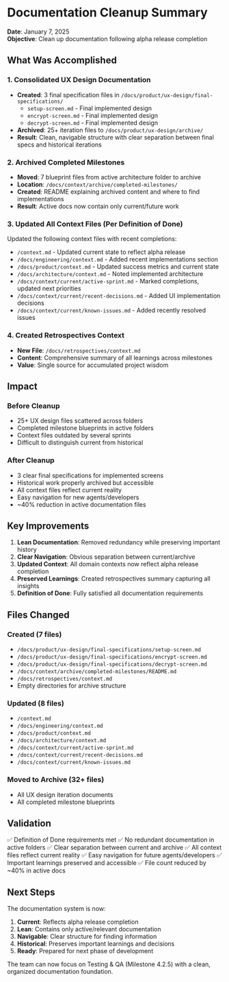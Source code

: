 # Documentation Cleanup Summary

**Date**: January 7, 2025  
**Objective**: Clean up documentation following alpha release completion

## What Was Accomplished

### 1. Consolidated UX Design Documentation
- **Created**: 3 final specification files in `/docs/product/ux-design/final-specifications/`
  - `setup-screen.md` - Final implemented design
  - `encrypt-screen.md` - Final implemented design  
  - `decrypt-screen.md` - Final implemented design
- **Archived**: 25+ iteration files to `/docs/product/ux-design/archive/`
- **Result**: Clean, navigable structure with clear separation between final specs and historical iterations

### 2. Archived Completed Milestones
- **Moved**: 7 blueprint files from active architecture folder to archive
- **Location**: `/docs/context/archive/completed-milestones/`
- **Created**: README explaining archived content and where to find implementations
- **Result**: Active docs now contain only current/future work

### 3. Updated All Context Files (Per Definition of Done)
Updated the following context files with recent completions:
- `/context.md` - Updated current state to reflect alpha release
- `/docs/engineering/context.md` - Added recent implementations section
- `/docs/product/context.md` - Updated success metrics and current state
- `/docs/architecture/context.md` - Noted implemented architecture
- `/docs/context/current/active-sprint.md` - Marked completions, updated next priorities
- `/docs/context/current/recent-decisions.md` - Added UI implementation decisions
- `/docs/context/current/known-issues.md` - Added recently resolved issues

### 4. Created Retrospectives Context
- **New File**: `/docs/retrospectives/context.md`
- **Content**: Comprehensive summary of all learnings across milestones
- **Value**: Single source for accumulated project wisdom

## Impact

### Before Cleanup
- 25+ UX design files scattered across folders
- Completed milestone blueprints in active folders
- Context files outdated by several sprints
- Difficult to distinguish current from historical

### After Cleanup
- 3 clear final specifications for implemented screens
- Historical work properly archived but accessible
- All context files reflect current reality
- Easy navigation for new agents/developers
- ~40% reduction in active documentation files

## Key Improvements

1. **Lean Documentation**: Removed redundancy while preserving important history
2. **Clear Navigation**: Obvious separation between current/archive
3. **Updated Context**: All domain contexts now reflect alpha release completion
4. **Preserved Learnings**: Created retrospectives summary capturing all insights
5. **Definition of Done**: Fully satisfied all documentation requirements

## Files Changed

### Created (7 files)
- `/docs/product/ux-design/final-specifications/setup-screen.md`
- `/docs/product/ux-design/final-specifications/encrypt-screen.md`
- `/docs/product/ux-design/final-specifications/decrypt-screen.md`
- `/docs/context/archive/completed-milestones/README.md`
- `/docs/retrospectives/context.md`
- Empty directories for archive structure

### Updated (8 files)
- `/context.md`
- `/docs/engineering/context.md`
- `/docs/product/context.md`
- `/docs/architecture/context.md`
- `/docs/context/current/active-sprint.md`
- `/docs/context/current/recent-decisions.md`
- `/docs/context/current/known-issues.md`

### Moved to Archive (32+ files)
- All UX design iteration documents
- All completed milestone blueprints

## Validation

✅ Definition of Done requirements met
✅ No redundant documentation in active folders
✅ Clear separation between current and archive
✅ All context files reflect current reality
✅ Easy navigation for future agents/developers
✅ Important learnings preserved and accessible
✅ File count reduced by ~40% in active docs

## Next Steps

The documentation system is now:
1. **Current**: Reflects alpha release completion
2. **Lean**: Contains only active/relevant documentation
3. **Navigable**: Clear structure for finding information
4. **Historical**: Preserves important learnings and decisions
5. **Ready**: Prepared for next phase of development

The team can now focus on Testing & QA (Milestone 4.2.5) with a clean, organized documentation foundation.